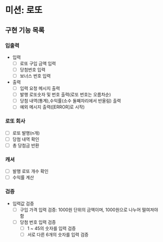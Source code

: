 # 미션: 로또

## 구현 기능 목록

### 입출력
- 입력
    - [ ] 로또 구입 금액 입력
    - [ ] 당첨번호 입력
    - [ ] 보너스 번호 입력

- 출력
    - [ ] 입력 요청 메시지 출력
    - [ ] 발행 로또숫자 및 번호 출력(로또 번호는 오름차순)
    - [ ] 당첨 내역(통계),수익률(소수 둘째자리에서 반올림) 출력
    - [ ] 예외 메시지 출력([ERROR]로 시작)

### 로또 회사
- [ ] 로또 발행(n개)
- [ ] 당첨 내역 확인
- [ ] 총 당첨금 반환

### 캐셔
- [ ] 발행 로또 개수 확인
- [ ] 수익률 계산

### 검증
- 입력값 검증
    - [ ] 구입 가격 입력 검증: 1000원 단위의 금액이며, 1000원으로 나누어 떨여져야 함
    - [ ] 당첨 번호 입력 검증
        - [ ] 1 ~ 45의 숫자를 입력 검증
        - [ ] 서로 다른 6개의 숫자를 입력 검증
